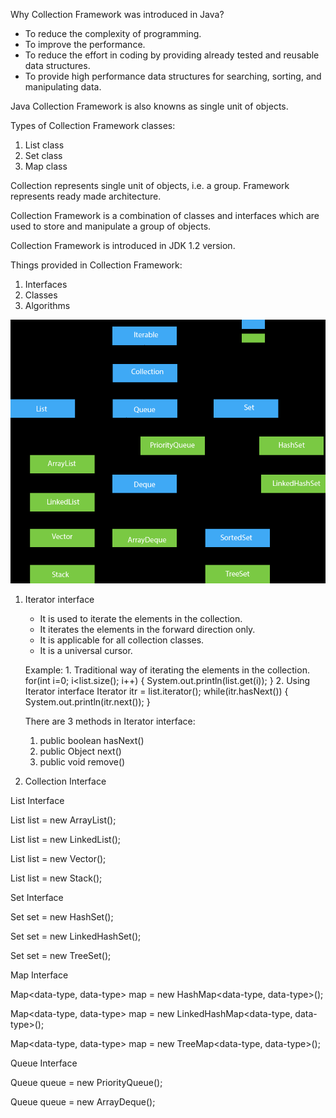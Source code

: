 Why Collection Framework was introduced in Java?

- To reduce the complexity of programming.
- To improve the performance.
- To reduce the effort in coding by providing already tested and reusable data structures.
- To provide high performance data structures for searching, sorting, and manipulating data.

Java Collection Framework is also knowns as single unit of objects.

Types of Collection Framework classes:

1. List class
2. Set class
3. Map class

Collection represents single unit of objects, i.e. a group.
Framework represents ready made architecture.

Collection Framework is a combination of classes and interfaces which are used to store and manipulate a group of objects.

Collection Framework is introduced in JDK 1.2 version.

Things provided in Collection Framework:

1. Interfaces
2. Classes
3. Algorithms

![1684472597462](image/Notes/1684472597462.png)

1. Iterator interface

    -  It is used to iterate the elements in the collection.
    -  It iterates the elements in the forward direction only.
    -  It is applicable for all collection classes.
    -  It is a universal cursor.

    Example:
        1. Traditional way of iterating the elements in the collection.
        for(int i=0; i<list.size(); i++) {
            System.out.println(list.get(i));
        }
        2. Using Iterator interface
        Iterator itr = list.iterator();
        while(itr.hasNext()) {
            System.out.println(itr.next());
        }

    There are 3 methods in Iterator interface:

    1. public boolean hasNext()
    2. public Object next()
    3. public void remove()

2. Collection Interface

List Interface

List<data-type> list = new ArrayList<data-type>();
    
List<data-type> list = new LinkedList<data-type>();

List<data-type> list = new Vector<data-type>();

List<data-type> list = new Stack<data-type>();

Set Interface

Set<data-type> set = new HashSet<data-type>();
    
Set<data-type> set = new LinkedHashSet<data-type>();
    
Set<data-type> set = new TreeSet<data-type>();

Map Interface

Map<data-type, data-type> map = new HashMap<data-type, data-type>();
    
Map<data-type, data-type> map = new LinkedHashMap<data-type, data-type>();
    
Map<data-type, data-type> map = new TreeMap<data-type, data-type>();
    

Queue Interface

Queue<data-type> queue = new PriorityQueue<data-type>();
    
Queue<data-type> queue = new ArrayDeque<data-type>();


